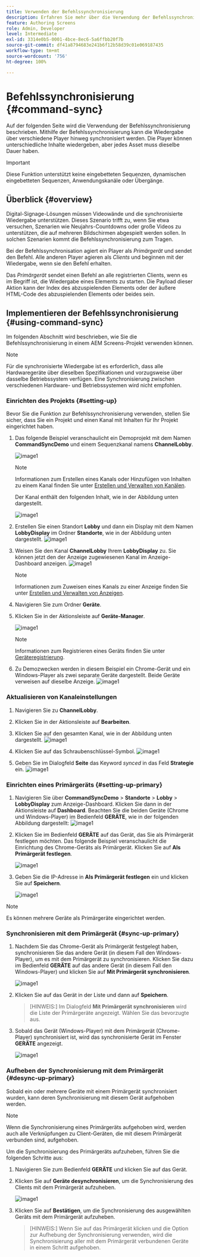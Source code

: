 ```yaml
---
title: Verwenden der Befehlssynchronisierung
description: Erfahren Sie mehr über die Verwendung der Befehlssynchronisierung in AEM Screens.
feature: Authoring Screens
role: Admin, Developer
level: Intermediate
exl-id: 3314e0b5-0001-4bce-8ec6-5a6ffbb20f7b
source-git-commit: df41a8794683e241b6f12b58d39c01e069187435
workflow-type: tm+mt
source-wordcount: '756'
ht-degree: 100%

---
```


# Befehlssynchronisierung {#command-sync}

Auf der folgenden Seite wird die Verwendung der Befehlssynchronisierung beschrieben. Mithilfe der Befehlssynchronisierung kann die Wiedergabe über verschiedene Player hinweg synchronisiert werden. Die Player können unterschiedliche Inhalte wiedergeben, aber jedes Asset muss dieselbe Dauer haben.

>[!IMPORTANT]
>
>Diese Funktion unterstützt keine eingebetteten Sequenzen, dynamischen eingebetteten Sequenzen, Anwendungskanäle oder Übergänge.

## Überblick {#overview}

Digital-Signage-Lösungen müssen Videowände und die synchronisierte Wiedergabe unterstützen. Dieses Szenario trifft zu, wenn Sie etwa versuchen, Szenarien wie Neujahrs-Countdowns oder große Videos zu unterstützen, die auf mehreren Bildschirmen abgespielt werden sollen. In solchen Szenarien kommt die Befehlssynchronisierung zum Tragen.

Bei der Befehlssynchronisation agiert ein Player als *Primärgerät* und sendet den Befehl. Alle anderen Player agieren als *Clients* und beginnen mit der Wiedergabe, wenn sie den Befehl erhalten.

Das *Primärgerät* sendet einen Befehl an alle registrierten Clients, wenn es im Begriff ist, die Wiedergabe eines Elements zu starten. Die Payload dieser Aktion kann der Index des abzuspielenden Elements oder der äußere HTML-Code des abzuspielenden Elements oder beides sein.

## Implementieren der Befehlssynchronisierung {#using-command-sync}

Im folgenden Abschnitt wird beschrieben, wie Sie die Befehlssynchronisierung in einem AEM Screens-Projekt verwenden können.

>[!NOTE]
>
>Für die synchronisierte Wiedergabe ist es erforderlich, dass alle Hardwaregeräte über dieselben Spezifikationen und vorzugsweise über dasselbe Betriebssystem verfügen. Eine Synchronisierung zwischen verschiedenen Hardware- und Betriebssystemen wird nicht empfohlen.

### Einrichten des Projekts {#setting-up}

Bevor Sie die Funktion zur Befehlssynchronisierung verwenden, stellen Sie sicher, dass Sie ein Projekt und einen Kanal mit Inhalten für Ihr Projekt eingerichtet haben.

1. Das folgende Beispiel veranschaulicht ein Demoprojekt mit dem Namen **CommandSyncDemo** und einem Sequenzkanal namens **ChannelLobby**.

   ![image1](assets/command-sync/command-sync1-1.png)

   >[!NOTE]
   >
   >Informationen zum Erstellen eines Kanals oder Hinzufügen von Inhalten zu einem Kanal finden Sie unter [Erstellen und Verwalten von Kanälen](/help/user-guide/managing-channels.md).

   Der Kanal enthält den folgenden Inhalt, wie in der Abbildung unten dargestellt.

   ![image1](assets/command-sync/command-sync2-1.png)

1. Erstellen Sie einen Standort **Lobby** und dann ein Display mit dem Namen **LobbyDisplay** im Ordner **Standorte**, wie in der Abbildung unten dargestellt.
   ![image1](assets/command-sync/command-sync3-1.png)

1. Weisen Sie den Kanal **ChannelLobby** Ihrem **LobbyDisplay** zu. Sie können jetzt den der Anzeige zugewiesenen Kanal im Anzeige-Dashboard anzeigen.
   ![image1](assets/command-sync/command-sync4-1.png)

   >[!NOTE]
   >
   >Informationen zum Zuweisen eines Kanals zu einer Anzeige finden Sie unter [Erstellen und Verwalten von Anzeigen](/help/user-guide/managing-displays.md).

1. Navigieren Sie zum Ordner **Geräte**.
1. Klicken Sie in der Aktionsleiste auf **Geräte-Manager**.

   ![image1](assets/command-sync5.png)

   >[!NOTE]
   >
   >Informationen zum Registrieren eines Geräts finden Sie unter [Geräteregistrierung](/help/user-guide/device-registration.md).

1. Zu Demozwecken werden in diesem Beispiel ein Chrome-Gerät und ein Windows-Player als zwei separate Geräte dargestellt. Beide Geräte verweisen auf dieselbe Anzeige.
   ![image1](assets/command-sync6.png)

### Aktualisieren von Kanaleinstellungen

1. Navigieren Sie zu **ChannelLobby**.
1. Klicken Sie in der Aktionsleiste auf **Bearbeiten**. 
1. Klicken Sie auf den gesamten Kanal, wie in der Abbildung unten dargestellt.
   ![image1](assets/command-sync/command-sync7-1.png)

1. Klicken Sie auf das Schraubenschlüssel-Symbol.
   ![image1](assets/command-sync/command-sync8-1.png)

1. Geben Sie im Dialogfeld **Seite** das Keyword *synced* in das Feld **Strategie** ein.
   ![image1](assets/command-sync/command-sync9-1.png)


### Einrichten eines Primärgeräts {#setting-up-primary}

1. Navigieren Sie über **CommandSyncDemo** > **Standorte** > **Lobby** > **LobbyDisplay** zum Anzeige-Dashboard. Klicken Sie dann in der Aktionsleiste auf **Dashboard**.
Beachten Sie die beiden Geräte (Chrome und Windows-Player) im Bedienfeld **GERÄTE**, wie in der folgenden Abbildung dargestellt:
   ![image1](assets/command-sync/command-sync10-1.png)

1. Klicken Sie im Bedienfeld **GERÄTE** auf das Gerät, das Sie als Primärgerät festlegen möchten. Das folgende Beispiel veranschaulicht die Einrichtung des Chrome-Geräts als Primärgerät. Klicken Sie auf **Als Primärgerät festlegen**.

   ![image1](assets/command-sync/command-sync11-1.png)

1. Geben Sie die IP-Adresse in **Als Primärgerät festlegen** ein und klicken Sie auf **Speichern**.

   ![image1](assets/command-sync/command-sync12-1.png)

>[!NOTE]
>
>Es können mehrere Geräte als Primärgeräte eingerichtet werden.

### Synchronisieren mit dem Primärgerät {#sync-up-primary}

1. Nachdem Sie das Chrome-Gerät als Primärgerät festgelegt haben, synchronisieren Sie das andere Gerät (in diesem Fall den Windows-Player), um es mit dem Primärgerät zu synchronisieren.
Klicken Sie dazu im Bedienfeld **GERÄTE** auf das andere Gerät (in diesem Fall den Windows-Player) und klicken Sie auf **Mit Primärgerät synchronisieren**.

   ![image1](assets/command-sync/command-sync13-1.png)

1. Klicken Sie auf das Gerät in der Liste und dann auf **Speichern**.

   >[HINWEIS:]
   > Im Dialogfeld **Mit Primärgerät synchronisieren** wird die Liste der Primärgeräte angezeigt. Wählen Sie das bevorzugte aus.

1. Sobald das Gerät (Windows-Player) mit dem Primärgerät (Chrome-Player) synchronisiert ist, wird das synchronisierte Gerät im Fenster **GERÄTE** angezeigt.

   ![image1](assets/command-sync/command-sync14-1.png)

### Aufheben der Synchronisierung mit dem Primärgerät {#desync-up-primary}

Sobald ein oder mehrere Geräte mit einem Primärgerät synchronisiert wurden, kann deren Synchronisierung mit diesem Gerät aufgehoben werden.

>[!NOTE]
>
>Wenn die Synchronisierung eines Primärgeräts aufgehoben wird, werden auch alle Verknüpfungen zu Client-Geräten, die mit diesem Primärgerät verbunden sind, aufgehoben.

Um die Synchronisierung des Primärgeräts aufzuheben, führen Sie die folgenden Schritte aus:

1. Navigieren Sie zum Bedienfeld **GERÄTE** und klicken Sie auf das Gerät.

1. Klicken Sie auf **Geräte desynchronisieren**, um die Synchronisierung des Clients mit dem Primärgerät aufzuheben.

   ![image1](assets/command-sync/command-sync15-1.png)

1. Klicken Sie auf **Bestätigen**, um die Synchronisierung des ausgewählten Geräts mit dem Primärgerät aufzuheben.

   >[HINWEIS:]
   > Wenn Sie auf das Primärgerät klicken und die Option zur Aufhebung der Synchronisierung verwenden, wird die Synchronisierung aller mit dem Primärgerät verbundenen Geräte in einem Schritt aufgehoben.
